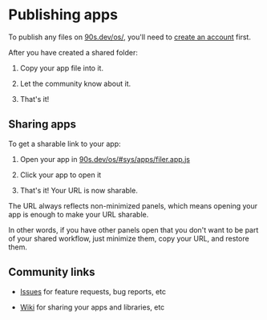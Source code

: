 # Publishing apps

To publish any files on [90s.dev/os/](/os/),
you'll need to [create an account](creating-an-account.md#creating-an-account) first.

After you have created a shared folder:

1. Copy your app file into it.

2. Let the community know about it.

3. That's it!

## Sharing apps

To get a sharable link to your app:

1. Open your app in [90s.dev/os/#sys/apps/filer.app.js](/os/#sys/apps/filer.app.js@net/)

2. Click your app to open it

3. That's it! Your URL is now sharable.

The URL always reflects non-minimized panels,
which means opening your app is enough to
make your URL sharable.

In other words,
if you have other panels open that you don't
want to be part of your shared workflow,
just minimize them, copy your URL,
and restore them.


## Community links

- [Issues](https://github.com/ppl-90s-dev/ppl/issues) for feature requests, bug reports, etc

- [Wiki](https://github.com/ppl-90s-dev/ppl/wiki) for sharing your apps and libraries, etc
